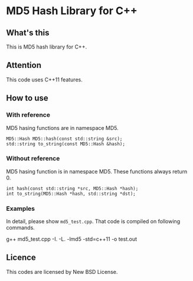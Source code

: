 # MD5 Hash Library for C++

## What's this
This is MD5 hash library for C++.

## Attention
This code uses C++11 features.

## How to use

### With reference
MD5 hasing functions are in namespace MD5. 

  	MD5::Hash MD5::hash(const std::string &src);
    std::string to_string(const MD5::Hash &hash);

### Without reference
MD5 hasing function is in namespace MD5. These functions always return 0.

    int hash(const std::string *src, MD5::Hash *hash);
    int to_string(MD5::Hash *hash, std::string *dst);

### Examples
In detail, please show `md5_test.cpp`.
That code is compiled on following commands.

  g++ md5_test.cpp -I. -L. -lmd5 -std=c++11 -o test.out

## Licence
This codes are licensed by New BSD License.
